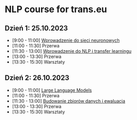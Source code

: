 # NLP course for trans.eu

## Dzień 1: 25.10.2023
- [9:00 - 11:00] [Wprowadzenie do sieci neuronowych](https://docs.google.com/presentation/d/1ecU2Gjy1C_ckmJQuOJ-ma5NzM6GcgMQtohfj36FQLts/edit)
- [11:00 - 11:30] Przerwa
- [11:30 - 13:00] [Wprowadzenie do NLP i transfer learningu](https://docs.google.com/presentation/d/1Lzt4_11akHG6vWqLBvgcprth-HC9vHTL9WER86trOxQ/edit)
- [13:00 - 13:30] Przerwa
- [13:30 - 15:30] Warsztaty

## Dzień 2: 26.10.2023
- [9:00 - 11:00] [Large Language Models](https://docs.google.com/presentation/d/1np3yOzegG2B8MyT3dIwR_C4V9tsxU-KTOgjfU9gK49E/edit)
- [11:00 - 11:30] Przerwa
- [11:30 - 13:00] [Budowanie zbiorów danych i ewaluacja](https://docs.google.com/presentation/d/10HdYUr4fj9KiYjkbEKsT4O6eZqy0biblHkX14YNk910/edit)
- [13:00 - 13:30] Przerwa
- [13:30 - 15:30] Warsztaty
